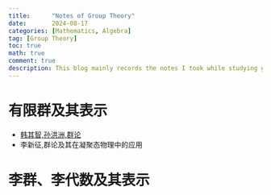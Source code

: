 ```yaml
---
title:      "Notes of Group Theory"
date:       2024-08-17
categories: [Mathematics, Algebra]
tag: [Group Theory]
toc: true
math: true
comment: true
description: This blog mainly records the notes I took while studying group theory, covering topics such as finite groups, Lie groups, and their representations.
---
```

# 有限群及其表示
- [韩其智,孙洪洲,群论]()
- 李新征,群论及其在凝聚态物理中的应用
  
# 李群、李代数及其表示